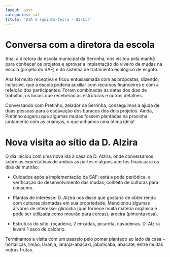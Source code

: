 ```yaml
---
layout: post
categories: saf
titulo: "DIA 5 (quinta-feira - 01/11)"
---
```


# Conversa com a diretora da escola
  
Ana, a diretora da escola municipal da Serrinha, nos visitou pela manhã para conhecer os projetos e aprovar a implantação do viveiro de mudas na escola (projeto do SAF) e do sistema de tratamento ecológico de esgoto.
  
Ana foi muito receptiva e ficou entusiasmada com as propostas, dizendo, inclusive, que a escola poderia auxiliar com recursos financeiros e com a refeição dos participantes. Foram combinadas as datas dos dias de trabalho, os locais que receberão as estruturas e outros detalhes. 
  
Conversando com Pretinho, zelador da Serrinha, conseguimos a ajuda de duas pessoas para a escavação dos buracos dos dois projetos. Ainda, Pretinho sugeriu que algumas mudas fossem plantadas na pracinha juntamente com as crianças, o que achamos uma ótima ideia!
  
  
# Nova visita ao sítio da D. Alzira
  
O dia iniciou com uma nova ida à casa da D. Alzira, onde conversamos sobre as expectativas de ambas as partes e alguns acertos finais para os dias de mutirão:
  
- Cuidados após a implementação da SAF: está a poda periódica, a verificação do desenvolvimento das mudas, colheita de culturas para consumo.
  
- Plantas de interesse: D. Alzira nos disse que gostaria de obter renda com culturas plantadas em sua propriedade. Mencionou algumas árvores de interesse: gliricídia (que fornece muita matéria orgânica e pode ser utilizada como mourão para cercas), aroeira (pimenta rosa).
  
- Estrutura do sítio: roçadeira, 2 enxadas, picareta, cavadeiras. D. Alzira levará 1 saco de calcário.
  
Terminamos a visita com um passeio pelo pomar plantado ao lado da casa – hortaliças, limão, laranja, laranja-abacaxi, jabuticaba, abacate, entre muitas outras frutas.
